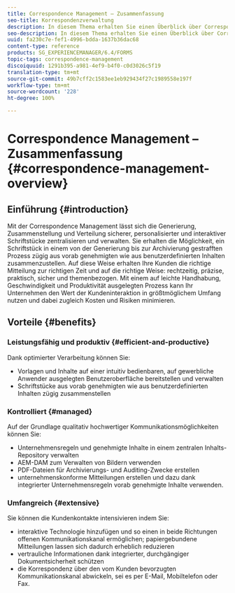 ```yaml
---
title: Correspondence Management – Zusammenfassung
seo-title: Korrespondenzverwaltung
description: In diesem Thema erhalten Sie einen Überblick über Correspondence Management.
seo-description: In diesem Thema erhalten Sie einen Überblick über Correspondence Management.
uuid: fa230c7e-fef1-4996-bdda-1637b36dac68
content-type: reference
products: SG_EXPERIENCEMANAGER/6.4/FORMS
topic-tags: correspondence-management
discoiquuid: 1291b395-a981-4ef9-b4f0-c0d3026c5f19
translation-type: tm+mt
source-git-commit: 49b7cff2c1583ee1eb929434f27c1989558e197f
workflow-type: tm+mt
source-wordcount: '228'
ht-degree: 100%

---
```



# Correspondence Management – Zusammenfassung {#correspondence-management-overview}

## Einführung {#introduction}

Mit der Correspondence Management lässt sich die Generierung, Zusammenstellung und Verteilung sicherer, personalisierter und interaktiver Schriftstücke zentralisieren und verwalten. Sie erhalten die Möglichkeit, ein Schriftstück in einem von der Generierung bis zur Archivierung gestrafften Prozess zügig aus vorab genehmigten wie aus benutzerdefinierten Inhalten zusammenzustellen. Auf diese Weise erhalten Ihre Kunden die richtige Mitteilung zur richtigen Zeit und auf die richtige Weise: rechtzeitig, präzise, praktisch, sicher und themenbezogen. Mit einem auf leichte Handhabung, Geschwindigkeit und Produktivität ausgelegten Prozess kann Ihr Unternehmen den Wert der Kundeninteraktion in größtmöglichem Umfang nutzen und dabei zugleich Kosten und Risiken minimieren.

## Vorteile {#benefits}

### Leistungsfähig und produktiv {#efficient-and-productive}

Dank optimierter Verarbeitung können Sie:

* Vorlagen und Inhalte auf einer intuitiv bedienbaren, auf gewerbliche Anwender ausgelegten Benutzeroberfläche bereitstellen und verwalten
* Schriftstücke aus vorab genehmigten wie aus benutzerdefinierten Inhalten zügig zusammenstellen

### Kontrolliert {#managed}

Auf der Grundlage qualitativ hochwertiger Kommunikationsmöglichkeiten können Sie:

* Unternehmensregeln und genehmigte Inhalte in einem zentralen Inhalts-Repository verwalten
* AEM-DAM zum Verwalten von Bildern verwenden
* PDF-Dateien für Archivierungs- und Auditing-Zwecke erstellen
* unternehmenskonforme Mitteilungen erstellen und dazu dank integrierter Unternehmensregeln vorab genehmigte Inhalte verwenden.

### Umfangreich {#extensive}

Sie können die Kundenkontakte intensivieren indem Sie:

* interaktive Technologie hinzufügen und so einen in beide Richtungen offenen Kommunikationskanal ermöglichen; papiergebundene Mitteilungen lassen sich dadurch erheblich reduzieren
* vertrauliche Informationen dank integrierter, durchgängiger Dokumentsicherheit schützen
* die Korrespondenz über den vom Kunden bevorzugten Kommunikationskanal abwickeln, sei es per E-Mail, Mobiltelefon oder Fax.

